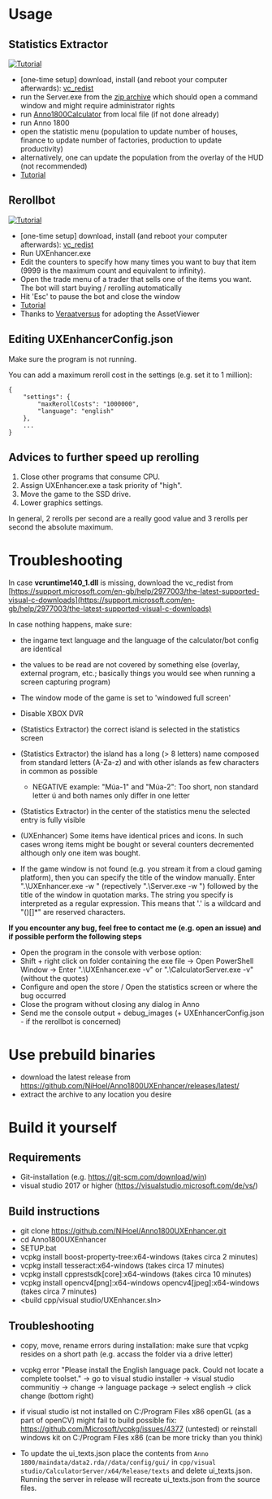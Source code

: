 # Usage

## Statistics Extractor
[![Tutorial](https://raw.githubusercontent.com/NiHoel/Anno1800Calculator/master/CalculatorExtractionScreenshot.png)](https://youtu.be/k4WmgEIkp4s)

- [one-time setup] download, install (and reboot your computer afterwards): [vc_redist](https://support.microsoft.com/en-gb/help/2977003/the-latest-supported-visual-c-downloads)
- run the Server.exe from the [zip archive](https://github.com/NiHoel/Anno1800UXEnhancer/releases/latest/) which should open a command window and might require administrator rights
- run [Anno1800Calculator](https://github.com/NiHoel/Anno1800Calculator/releases/latest/) from local file (if not done already)
- run Anno 1800
- open the statistic menu (population to update number of houses, finance to update number of factories, production to update productivity)
- alternatively, one can update the population from the overlay of the HUD (not recommended)
- [Tutorial](https://youtu.be/k4WmgEIkp4s)


## Rerollbot
[![Tutorial](https://img.youtube.com/vi/pPx0_A10G2Q/0.jpg)](https://youtu.be/pPx0_A10G2Q)

- [one-time setup] download, install (and reboot your computer afterwards): [vc_redist](https://support.microsoft.com/en-gb/help/2977003/the-latest-supported-visual-c-downloads)
- Run UXEnhancer.exe
- Edit the counters to specify how many times you want to buy that item (9999 is the maximum count and equivalent to infinity).
- Open the trade menu of a trader that sells one of the items you want. The bot will start buying / rerolling automatically
- Hit 'Esc' to pause the bot and close the window
- [Tutorial](https://youtu.be/yOkjKXnUFAw)
- Thanks to [Veraatversus](https://github.com/Veraatversus) for adopting the AssetViewer

## Editing UXEnhancerConfig.json
Make sure the program is not running.

You can add a maximum reroll cost in the settings (e.g. set it to 1 million):

```
{
    "settings": {
    	"maxRerollCosts": "1000000",
        "language": "english"
    },
    ...
}
```

## Advices to further speed up rerolling
1. Close other programs that consume CPU.
2. Assign UXEnhancer.exe a task priority of "high".
3. Move the game to the SSD drive.
4. Lower graphics settings.

In general, 2 rerolls per second are a really good value and 3 rerolls per second the absolute maximum.

# Troubleshooting
In case **vcruntime140_1.dll** is missing, download the vc_redist from [https://support.microsoft.com/en-gb/help/2977003/the-latest-supported-visual-c-downloads](https://support.microsoft.com/en-gb/help/2977003/the-latest-supported-visual-c-downloads)

In case nothing happens, make sure:
- the ingame text language and the language of the calculator/bot config are identical
- the values to be read are not covered by something else (overlay, external program, etc.; basically things you would see when running a screen capturing program)
- The window mode of the game is set to 'windowed full screen'
- Disable XBOX DVR 
- (Statistics Extractor) the correct island is selected in the statistics screen
- (Statistics Extractor) the island has a long (> 8 letters) name composed from standard letters (A-Za-z) and with other islands as few characters in common as possible
  - NEGATIVE example: "Múa-1" and "Múa-2": Too short, non standard letter ú and both names only differ in one letter
- (Statistics Extractor) in the center of the statistics menu the selected entry is fully visible

- (UXEnhancer) Some items have identical prices and icons. In such cases wrong items might be bought or several counters decremented although only one item was bought.
- If the game window is not found (e.g. you stream it from a cloud gaming platform), then you can specify the title of the window manually. Enter ".\UXEnhancer.exe -w " (repectively ".\Server.exe -w ") followed by the title of the window in quotation marks. The string you specify is interpreted as a regular expression. This means that '.' is a wildcard and "()[]*\" are reserved characters.

**If you encounter any bug, feel free to contact me (e.g. open an issue) and if possible perform the following steps**
- Open the program in the console with verbose option:
- Shift + right click on folder containing the exe file -> Open PowerShell Window -> Enter ".\UXEnhancer.exe -v" or ".\CalculatorServer.exe -v" (without the quotes)
- Configure and open the store / Open the statistics screen or where the bug occurred
- Close the program without closing any dialog in Anno
- Send me the console output + debug_images (+ UXEnhancerConfig.json - if the rerollbot is concerned)


# Use prebuild binaries
- download the latest release from https://github.com/NiHoel/Anno1800UXEnhancer/releases/latest/
- extract the archive to any location you desire

# Build it yourself 
## Requirements
- Git-installation (e.g. https://git-scm.com/download/win)
- visual studio 2017 or higher (https://visualstudio.microsoft.com/de/vs/)
	
## Build instructions
- git clone https://github.com/NiHoel/Anno1800UXEnhancer.git
- cd Anno1800UXEnhancer
- SETUP.bat
- vcpkg install boost-property-tree:x64-windows (takes circa 2 minutes)
- vcpkg install tesseract:x64-windows (takes circa 17 minutes)
- vcpkg install cpprestsdk[core]:x64-windows (takes circa 10 minutes)
- vcpkg install opencv4[png]:x64-windows opencv4[jpeg]:x64-windows (takes circa 7 minutes)
- <build cpp/visual studio/UXEnhancer.sln>
			
## Troubleshooting 
- copy, move, rename errors during installation: make sure that vcpkg resides on a short path (e.g. accass the folder via a drive letter)
- vcpkg error "Please install the English language pack. Could not locate a complete toolset."
-> go to visual studio installer -> visual studio communitiy -> change -> language package
-> select english -> click change (bottom right)
- if visual studio ist not installed on C:/Program Files x86 openGL (as a part of openCV) might fail to build
possible fix: https://github.com/Microsoft/vcpkg/issues/4377 (untested)	
or reinstall windows kit on C:/Program Files x86 (can be more tricky than you think)

- To update the ui_texts.json place the contents from `Anno 1800/maindata/data2.rda//data/config/gui/` in `cpp/visual studio/CalculatorServer/x64/Release/texts` and delete ui_texts.json. Running the server in release will recreate ui_texts.json from the source files.		
	
